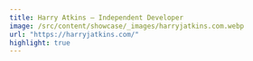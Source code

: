 ```yaml
---
title: Harry Atkins — Independent Developer
image: /src/content/showcase/_images/harryjatkins.com.webp
url: "https://harryjatkins.com/"
highlight: true
---
```

